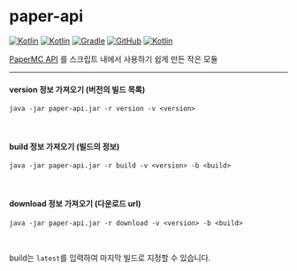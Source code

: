 # paper-api

[![Kotlin](https://img.shields.io/badge/java-16.0.2-ED8B00.svg?logo=java)](https://www.azul.com/)
[![Kotlin](https://img.shields.io/badge/kotlin-1.5.30-585DEF.svg?logo=kotlin)](http://kotlinlang.org)
[![Gradle](https://img.shields.io/badge/gradle-7.2-02303A.svg?logo=gradle)](https://gradle.org)
[![GitHub](https://img.shields.io/github/license/monun/tap)](https://www.gnu.org/licenses/gpl-3.0.html)
[![Kotlin](https://img.shields.io/badge/youtube-각별-red.svg?logo=youtube)](https://www.youtube.com/channel/UCDrAR1OWC2MD4s0JLetN0MA)

[PaperMC API](https://papermc.io/api/docs) 를 스크립트 내에서 사용하기 쉽게 만든 작은 모듈

---

#### version 정보 가져오기 (버전의 빌드 목록)

```shell
java -jar paper-api.jar -r version -v <version>
```

<br>

#### build 정보 가져오기 (빌드의 정보)

```shell
java -jar paper-api.jar -r build -v <version> -b <build>
```

<br>

#### download 정보 가져오기 (다운로드 url)

```shell
java -jar paper-api.jar -r download -v <version> -b <build>
```

<br>

build는 `latest`를 입력하여 마지막 빌드로 지정할 수 있습니다. 